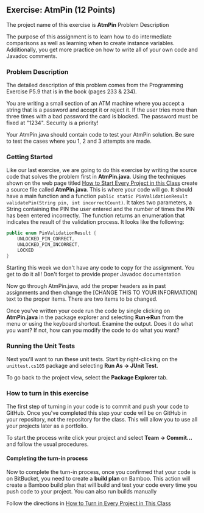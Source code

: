 ## Exercise: AtmPin (12 Points)

The project name of this exercise is **AtmPin** Problem Description

The purpose of this assignment is to learn how to do intermediate comparisons as well as learning when to create instance variables. Additionally, you get more practice on how to write all of your own code and Javadoc comments.

### Problem Description

The detailed description of this problem comes from the Programming Exercise P5.9 that is in the book (pages 233 & 234).

You are writing a small section of an ATM machine where you accept a string that is a password and accept it or reject it. If the user tries more than three times with a bad password the card is blocked. The password must be fixed at "1234". Security is a priority!

Your AtmPin.java should contain code to test your AtmPin solution. Be sure to test the cases where you 1, 2 and 3 attempts are made.

### Getting Started

Like our last exercise, we are going to do this exercise by writing the source code that solves the problem first in **AtmPin.java**. Using the techniques shown on the web page titled [How to Start Every Project in this Class](https://github.com/sbcc-cs105-spring2016/HowToStartEveryProject) create a source file called **AtmPin.java**. This is where your code will go. It should have a main function and a function `public static PinValidationResult validatePin(String pin, int incorrectCount)`. It takes two parameters, a String containing the PIN the user entered and the number of times the PIN has been entered incorrectly. The function returns an enumeration that indicates the result of the validation process. It looks like the following:

```java
public enum PinValidationResult {
    UNLOCKED_PIN_CORRECT,
    UNLOCKED_PIN_INCORRECT,
    LOCKED
}
```

Starting this week we don't have any code to copy for the assignment. You get to do it all! Don't forget to provide proper Javadoc documentation

Now go through AtmPin.java, add the proper headers as in past assignments and then change the [CHANGE THIS TO YOUR INFORMATION] text to the proper items. There are two items to be changed.

Once you've written your code run the code by single clicking on **AtmPin.java** in the package explorer and selecting **Run->Run** from the menu or using the keyboard shortcut. Examine the output. Does it do what you want? If not, how can you modify the code to do what you want?

### Running the Unit Tests

Next you'll want to run these unit tests. Start by right-clicking on the `unittest.cs105` package and selecting **Run As -> JUnit Test**. 

To go back to the project view, select the **Package Explorer** tab.

### How to turn in this exercise

The first step of turning in your code is to commit and push your code to GitHub. Once you've completed this step your code will be on GitHub in your repository, not the repository for the class. This will allow you to use all your projects later as a portfolio.

To start the process write click your project and select **Team -> Commit...** and follow the usual procedures.

#### Completing the turn-in process

Now to complete the turn-in process, once you confirmed that your code is on BitBucket, you need to create a **build plan** on Bamboo. This action will create a Bamboo build plan that will build and test your code every time you push code to your project. You can also run builds manually

Follow the directions in [How to Turn in Every Project in This Class](http://crowd.cs.sbcc.edu:7990/projects/CS105F2016/repos/allan.knight/browse/HowToTurnInEveryProjectInThisClass.md)
